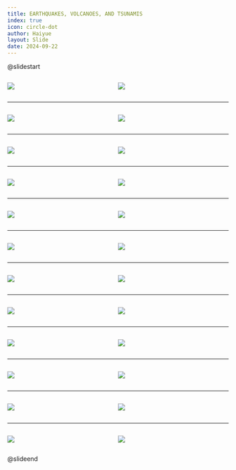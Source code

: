 ```yaml
---
title: EARTHQUAKES, VOLCANOES, AND TSUNAMIS
index: true
icon: circle-dot
author: Haiyue
layout: Slide
date: 2024-09-22
---
```

 
@slidestart

<div style="display:flex">
<div style="flex:1">

![](https://raw.githubusercontent.com/yclord/reading/refs/heads/master/english/Level-Q/EARTHQUAKES,%20VOLCANOES,%20AND%20TSUNAMIS/001.webp)
</div>
<div style="flex:1">

![](https://raw.githubusercontent.com/yclord/reading/refs/heads/master/english/Level-Q/EARTHQUAKES,%20VOLCANOES,%20AND%20TSUNAMIS/002.webp)
</div>
</div>

---

<div style="display:flex">
<div style="flex:1">

![](https://raw.githubusercontent.com/yclord/reading/refs/heads/master/english/Level-Q/EARTHQUAKES,%20VOLCANOES,%20AND%20TSUNAMIS/003.webp)
</div>
<div style="flex:1">

![](https://raw.githubusercontent.com/yclord/reading/refs/heads/master/english/Level-Q/EARTHQUAKES,%20VOLCANOES,%20AND%20TSUNAMIS/004.webp)
</div>
</div>

---

<div style="display:flex">
<div style="flex:1">

![](https://raw.githubusercontent.com/yclord/reading/refs/heads/master/english/Level-Q/EARTHQUAKES,%20VOLCANOES,%20AND%20TSUNAMIS/005.webp)
</div>
<div style="flex:1">

![](https://raw.githubusercontent.com/yclord/reading/refs/heads/master/english/Level-Q/EARTHQUAKES,%20VOLCANOES,%20AND%20TSUNAMIS/006.webp)
</div>
</div>

---

<div style="display:flex">
<div style="flex:1">

![](https://raw.githubusercontent.com/yclord/reading/refs/heads/master/english/Level-Q/EARTHQUAKES,%20VOLCANOES,%20AND%20TSUNAMIS/007.webp)
</div>
<div style="flex:1">

![](https://raw.githubusercontent.com/yclord/reading/refs/heads/master/english/Level-Q/EARTHQUAKES,%20VOLCANOES,%20AND%20TSUNAMIS/008.webp)
</div>
</div>

---

<div style="display:flex">
<div style="flex:1">

![](https://raw.githubusercontent.com/yclord/reading/refs/heads/master/english/Level-Q/EARTHQUAKES,%20VOLCANOES,%20AND%20TSUNAMIS/009.webp)
</div>
<div style="flex:1">

![](https://raw.githubusercontent.com/yclord/reading/refs/heads/master/english/Level-Q/EARTHQUAKES,%20VOLCANOES,%20AND%20TSUNAMIS/010.webp)
</div>
</div>

---

<div style="display:flex">
<div style="flex:1">

![](https://raw.githubusercontent.com/yclord/reading/refs/heads/master/english/Level-Q/EARTHQUAKES,%20VOLCANOES,%20AND%20TSUNAMIS/011.webp)
</div>
<div style="flex:1">

![](https://raw.githubusercontent.com/yclord/reading/refs/heads/master/english/Level-Q/EARTHQUAKES,%20VOLCANOES,%20AND%20TSUNAMIS/012.webp)
</div>
</div>

---

<div style="display:flex">
<div style="flex:1">

![](https://raw.githubusercontent.com/yclord/reading/refs/heads/master/english/Level-Q/EARTHQUAKES,%20VOLCANOES,%20AND%20TSUNAMIS/013.webp)
</div>
<div style="flex:1">

![](https://raw.githubusercontent.com/yclord/reading/refs/heads/master/english/Level-Q/EARTHQUAKES,%20VOLCANOES,%20AND%20TSUNAMIS/014.webp)
</div>
</div>

---

<div style="display:flex">
<div style="flex:1">

![](https://raw.githubusercontent.com/yclord/reading/refs/heads/master/english/Level-Q/EARTHQUAKES,%20VOLCANOES,%20AND%20TSUNAMIS/015.webp)
</div>
<div style="flex:1">

![](https://raw.githubusercontent.com/yclord/reading/refs/heads/master/english/Level-Q/EARTHQUAKES,%20VOLCANOES,%20AND%20TSUNAMIS/016.webp)
</div>
</div>

---

<div style="display:flex">
<div style="flex:1">

![](https://raw.githubusercontent.com/yclord/reading/refs/heads/master/english/Level-Q/EARTHQUAKES,%20VOLCANOES,%20AND%20TSUNAMIS/017.webp)
</div>
<div style="flex:1">

![](https://raw.githubusercontent.com/yclord/reading/refs/heads/master/english/Level-Q/EARTHQUAKES,%20VOLCANOES,%20AND%20TSUNAMIS/018.webp)
</div>
</div>

---

<div style="display:flex">
<div style="flex:1">

![](https://raw.githubusercontent.com/yclord/reading/refs/heads/master/english/Level-Q/EARTHQUAKES,%20VOLCANOES,%20AND%20TSUNAMIS/019.webp)
</div>
<div style="flex:1">

![](https://raw.githubusercontent.com/yclord/reading/refs/heads/master/english/Level-Q/EARTHQUAKES,%20VOLCANOES,%20AND%20TSUNAMIS/020.webp)
</div>
</div>

---

<div style="display:flex">
<div style="flex:1">

![](https://raw.githubusercontent.com/yclord/reading/refs/heads/master/english/Level-Q/EARTHQUAKES,%20VOLCANOES,%20AND%20TSUNAMIS/021.webp)
</div>
<div style="flex:1">

![](https://raw.githubusercontent.com/yclord/reading/refs/heads/master/english/Level-Q/EARTHQUAKES,%20VOLCANOES,%20AND%20TSUNAMIS/022.webp)
</div>
</div>

---

<div style="display:flex">
<div style="flex:1">

![](https://raw.githubusercontent.com/yclord/reading/refs/heads/master/english/Level-Q/EARTHQUAKES,%20VOLCANOES,%20AND%20TSUNAMIS/023.webp)
</div>
<div style="flex:1">

![](https://raw.githubusercontent.com/yclord/reading/refs/heads/master/english/Level-Q/EARTHQUAKES,%20VOLCANOES,%20AND%20TSUNAMIS/024.webp)
</div>
</div>

@slideend